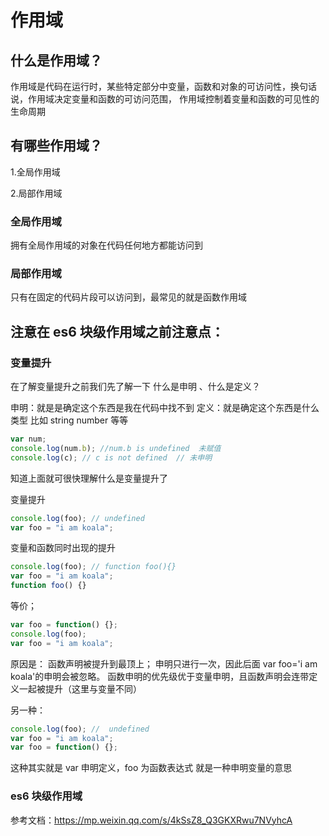 # 作用域

## 什么是作用域？

作用域是代码在运行时，某些特定部分中变量，函数和对象的可访问性，换句话说，作用域决定变量和函数的可访问范围，
作用域控制着变量和函数的可见性的生命周期

## 有哪些作用域？

1.全局作用域

2.局部作用域

### 全局作用域

拥有全局作用域的对象在代码任何地方都能访问到

### 局部作用域

只有在固定的代码片段可以访问到，最常见的就是函数作用域

## 注意在 es6 块级作用域之前注意点：

### 变量提升

在了解变量提升之前我们先了解一下 什么是申明 、什么是定义？

申明：就是是确定这个东西是我在代码中找不到
定义：就是确定这个东西是什么类型 比如 string number 等等

```js
var num;
console.log(num.b); //num.b is undefined  未赋值
console.log(c); // c is not defined  // 未申明
```

知道上面就可很快理解什么是变量提升了

变量提升

```js
console.log(foo); // undefined
var foo = "i am koala";
```

变量和函数同时出现的提升

```js
console.log(foo); // function foo(){}
var foo = "i am koala";
function foo() {}
```

等价；

```js
var foo = function() {};
console.log(foo);
var foo = "i am koala";
```

原因是：
函数声明被提升到最顶上；
申明只进行一次，因此后面 var foo='i am koala'的申明会被忽略。
函数申明的优先级优于变量申明，且函数声明会连带定义一起被提升（这里与变量不同）

另一种：

```js
console.log(foo); //  undefined
var foo = "i am koala";
var foo = function() {};
```

这种其实就是 var 申明定义，foo 为函数表达式 就是一种申明变量的意思

### es6 块级作用域

参考文档：https://mp.weixin.qq.com/s/4kSsZ8_Q3GKXRwu7NVyhcA
